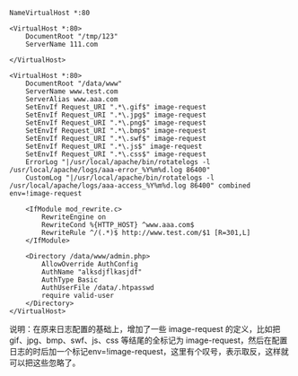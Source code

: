     
    
    NameVirtualHost *:80
    
    <VirtualHost *:80>
        DocumentRoot "/tmp/123"
        ServerName 111.com
        
    </VirtualHost>
    
    <VirtualHost *:80>
        DocumentRoot "/data/www"
        ServerName www.test.com
        ServerAlias www.aaa.com
        SetEnvIf Request_URI ".*\.gif$" image-request
        SetEnvIf Request_URI ".*\.jpg$" image-request
        SetEnvIf Request_URI ".*\.png$" image-request
        SetEnvIf Request_URI ".*\.bmp$" image-request
        SetEnvIf Request_URI ".*\.swf$" image-request
        SetEnvIf Request_URI ".*\.js$" image-request
        SetEnvIf Request_URI ".*\.css$" image-request
        ErrorLog "|/usr/local/apache/bin/rotatelogs -l /usr/local/apache/logs/aaa-error_%Y%m%d.log 86400"
        CustomLog "|/usr/local/apache/bin/rotatelogs -l /usr/local/apache/logs/aaa-access_%Y%m%d.log 86400" combined env=!image-request
    
        <IfModule mod_rewrite.c>
            RewriteEngine on
            RewriteCond %{HTTP_HOST} ^www.aaa.com$
            RewriteRule ^/(.*)$ http://www.test.com/$1 [R=301,L]
        </IfModule>
        
        <Directory /data/www/admin.php>
            AllowOverride AuthConfig
            AuthName "alksdjflkasjdf"
            AuthType Basic
            AuthUserFile /data/.htpasswd
            require valid-user
        </Directory>
    </VirtualHost>







说明：在原来日志配置的基础上，增加了一些 image-request 的定义，比如把 gif、jpg、bmp、swf、js、css 等结尾的全标记为 image-request，然后在配置日志的时后加一个标记env=!image-request，这里有个叹号，表示取反，这样就可以把这些忽略了。
